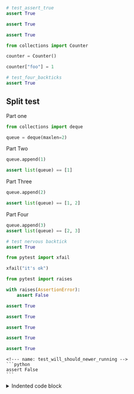 <!-- name: test_assert_true -->
```python
# test_assert_true
assert True
```

<!-- 
    name: test_multiline_comment_1
-->
```python
assert True
```

<!-- 
name: test_multiline_comment_2 
-->
```python
assert True
```

<!-- name: test_with_subtests -->
```python
from collections import Counter
```

<!-- 
    name: test_with_subtests; case: counter
-->
```python
counter = Counter()
```


<!-- 
    name: test_with_subtests; case: counter_add
-->
```python
counter["foo"] = 1
```


<!--- name: test_four_backticks -->
````python
# test_four_backticks
assert True
````

Split test
----------

Part one

<!--- name: test_split -->
```python
from collections import deque

queue = deque(maxlen=2)
```

Part Two

<!--- name: test_split -->
```python
queue.append(1)

assert list(queue) == [1]
```

Part Three

<!--- name: test_split -->
```python
queue.append(2)

assert list(queue) == [1, 2]
```

Part Four

<!--- name: test_split -->
`````python
queue.append(3)
assert list(queue) == [2, 3]
`````

<!--- name: test nervous backtick -->
```````````````python
# test nervous backtick
assert True
```````````````


<!--- name: test_xfail -->
```python
from pytest import xfail

xfail("it's ok")
```


<!--- name: test_raises -->
```python
from pytest import raises

with raises(AssertionError):
    assert False
```

<!-- name: test_two_dashes_name -->
```python
assert True
```

<!--- name: test_three_dashes_name --->
```python
assert True
```

<!-- name: test_mixed_dashes_name_2_3 --->
```python
assert True
```

<!--- name: test_mixed_dashes_name_3_2 -->
```python
assert True
```

<!--- name: test_blank_line_after_comment -->

```python
assert True
```

````
<!--- name: test_will_should_newer_running -->
```python
assert False
```
````


<details>
<summary>Indented code block</summary>

    <!--- name: test_overindented -->
    ```python
    assert True
    ```

</details>
